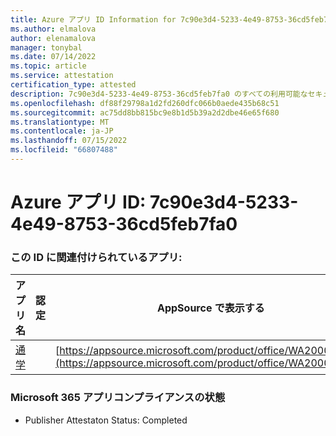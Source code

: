 ```yaml
---
title: Azure アプリ ID Information for 7c90e3d4-5233-4e49-8753-36cd5feb7fa0
ms.author: elmalova
author: elenamalova
manager: tonybal
ms.date: 07/14/2022
ms.topic: article
ms.service: attestation
certification_type: attested
description: 7c90e3d4-5233-4e49-8753-36cd5feb7fa0 のすべての利用可能なセキュリティとコンプライアンス情報。
ms.openlocfilehash: df88f29798a1d2fd260dfc066b0aede435b68c51
ms.sourcegitcommit: ac75dd8bb815bc9e8b1d5b39a2d2dbe46e65f680
ms.translationtype: MT
ms.contentlocale: ja-JP
ms.lasthandoff: 07/15/2022
ms.locfileid: "66807488"
---
```

# <a name="azure-app-id-7c90e3d4-5233-4e49-8753-36cd5feb7fa0"></a>Azure アプリ ID: 7c90e3d4-5233-4e49-8753-36cd5feb7fa0


### <a name="apps-associated-with-this-id"></a>この ID に関連付けられているアプリ:
| **アプリ名** | **認定** | **AppSource で表示する** |
|--------------|---------------|-----------------------|
| [通学](../forward/WA200003325.md) |  | [https://appsource.microsoft.com/product/office/WA200003325](https://appsource.microsoft.com/product/office/WA200003325) |

### <a name="microsoft-365-app-compliance-status"></a>Microsoft 365 アプリコンプライアンスの状態
- Publisher Attestaton Status: Completed
